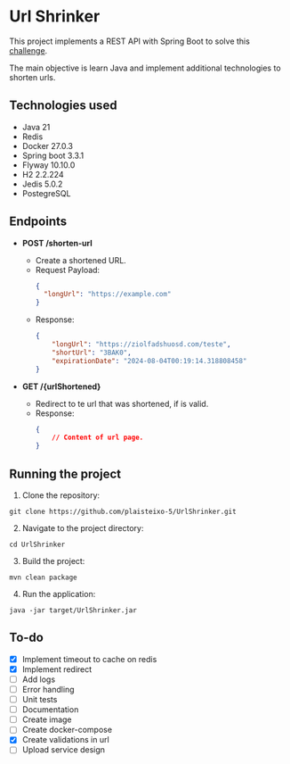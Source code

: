 # Url Shrinker
This project implements a REST API with Spring Boot to solve this [challenge](https://github.com/backend-br/desafios/blob/master/url-shortener/PROBLEM.md).

The main objective is learn Java and implement additional technologies to shorten urls.

## Technologies used
- Java 21
- Redis 
- Docker 27.0.3
- Spring boot 3.3.1
- Flyway 10.10.0
- H2 2.2.224
- Jedis 5.0.2
- PostegreSQL

## Endpoints
- **POST /shorten-url**
	- Create a shortened URL.
	- Request Payload:
		``` json
		{
		  "longUrl": "https://example.com"
		}
		```
	- Response:
		``` json
		{
			"longUrl": "https://ziolfadshuosd.com/teste",
			"shortUrl": "3BAK0",
			"expirationDate": "2024-08-04T00:19:14.318808458"
		}
		```

- **GET /{urlShortened}**
	- Redirect to te url that was shortened, if is valid.
	- Response:
		``` json
		{
			// Content of url page.
		}
		```

## Running the project

1. Clone the repository:

`git clone https://github.com/plaisteixo-5/UrlShrinker.git`

2. Navigate to the project directory:

`cd UrlShrinker`

3. Build the project:

`mvn clean package`

4. Run the application:

`java -jar target/UrlShrinker.jar`

## To-do
- [x] Implement timeout to cache on redis
- [x] Implement redirect
- [ ] Add logs
- [ ] Error handling
- [ ] Unit tests
- [ ] Documentation
- [ ] Create image
- [ ] Create docker-compose
- [x] Create validations in url
- [ ] Upload service design
